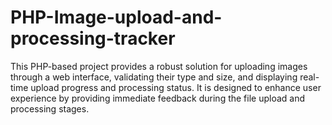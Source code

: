 # PHP-Image-upload-and-processing-tracker
This PHP-based project provides a robust solution for uploading images through a web interface, validating their type and size, and displaying real-time upload progress and processing status. It is designed to enhance user experience by providing immediate feedback during the file upload and processing stages.
